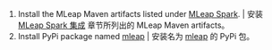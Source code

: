 1. Install the MLeap Maven artifacts listed under [MLeap Spark](./spark.md). | 安装 [MLeap Spark 集成](./spark.md) 章节所列出的 MLeap Maven artifacts。
2. Install PyPi package named [mleap](https://pypi.python.org/pypi/mleap) | 安装名为 [mleap](https://pypi.python.org/pypi/mleap) 的 PyPi 包。

